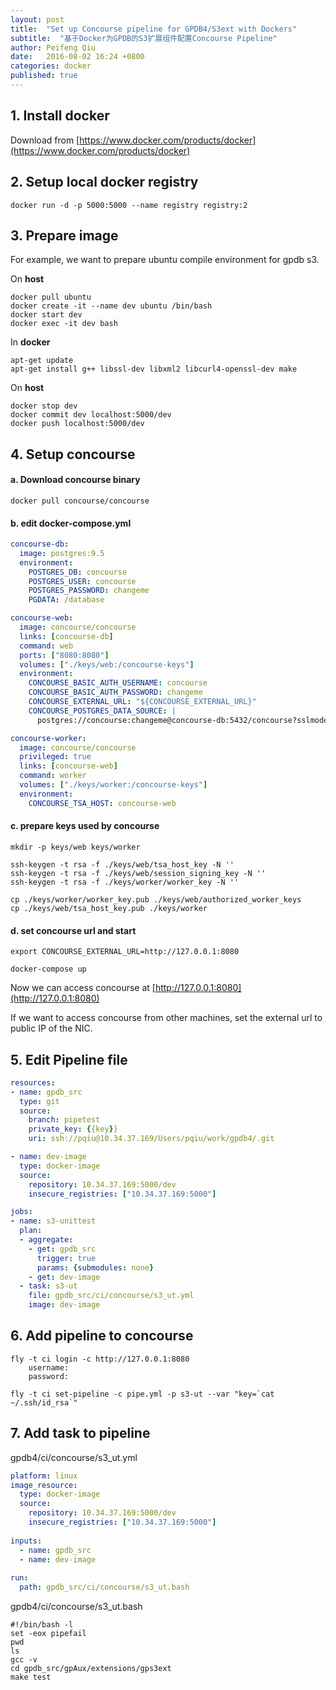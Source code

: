 ```yaml
---
layout: post
title:  "Set up Concourse pipeline for GPDB4/S3ext with Dockers"
subtitle:  "基于Docker为GPDB的S3扩展组件配置Concourse Pipeline"
author: Peifeng Qiu
date:   2016-08-02 16:24 +0800
categories: docker 
published: true
---
```


## 1. Install docker

  Download from [https://www.docker.com/products/docker](https://www.docker.com/products/docker)

## 2. Setup local docker registry

	docker run -d -p 5000:5000 --name registry registry:2

## 3. Prepare image

  For example, we want to prepare ubuntu compile environment for gpdb s3.

  On __host__

	docker pull ubuntu
	docker create -it --name dev ubuntu /bin/bash
	docker start dev
	docker exec -it dev bash

  In __docker__

	apt-get update
	apt-get install g++ libssl-dev libxml2 libcurl4-openssl-dev make

  On __host__

	docker stop dev
	docker commit dev localhost:5000/dev
	docker push localhost:5000/dev
  
## 4. Setup concourse

#### a. Download concourse binary

	docker pull concourse/concourse

#### b. edit docker-compose.yml

```yml
concourse-db:
  image: postgres:9.5
  environment:
    POSTGRES_DB: concourse
    POSTGRES_USER: concourse
    POSTGRES_PASSWORD: changeme
    PGDATA: /database

concourse-web:
  image: concourse/concourse
  links: [concourse-db]
  command: web
  ports: ["8080:8080"]
  volumes: ["./keys/web:/concourse-keys"]
  environment:
    CONCOURSE_BASIC_AUTH_USERNAME: concourse
    CONCOURSE_BASIC_AUTH_PASSWORD: changeme
    CONCOURSE_EXTERNAL_URL: "${CONCOURSE_EXTERNAL_URL}"
    CONCOURSE_POSTGRES_DATA_SOURCE: |
      postgres://concourse:changeme@concourse-db:5432/concourse?sslmode=disable

concourse-worker:
  image: concourse/concourse
  privileged: true
  links: [concourse-web]
  command: worker
  volumes: ["./keys/worker:/concourse-keys"]
  environment:
    CONCOURSE_TSA_HOST: concourse-web
```

#### c. prepare keys used by concourse

	mkdir -p keys/web keys/worker  
  
	ssh-keygen -t rsa -f ./keys/web/tsa_host_key -N ''
	ssh-keygen -t rsa -f ./keys/web/session_signing_key -N ''
	ssh-keygen -t rsa -f ./keys/worker/worker_key -N ''
  
	cp ./keys/worker/worker_key.pub ./keys/web/authorized_worker_keys
	cp ./keys/web/tsa_host_key.pub ./keys/worker
  
#### d. set concourse url and start

	export CONCOURSE_EXTERNAL_URL=http://127.0.0.1:8080

	docker-compose up
  
  Now we can access concourse at [http://127.0.0.1:8080](http://127.0.0.1:8080)

  If we want to access concourse from other machines, set the external url to public IP of the NIC.

## 5. Edit Pipeline file

```yml
resources:
- name: gpdb_src
  type: git
  source:
    branch: pipetest
    private_key: {{key}}
    uri: ssh://pqiu@10.34.37.169/Users/pqiu/work/gpdb4/.git

- name: dev-image
  type: docker-image
  source:
    repository: 10.34.37.169:5000/dev
    insecure_registries: ["10.34.37.169:5000"]

jobs:
- name: s3-unittest
  plan:
  - aggregate:
    - get: gpdb_src
      trigger: true
      params: {submodules: none}
    - get: dev-image
  - task: s3-ut
    file: gpdb_src/ci/concourse/s3_ut.yml
    image: dev-image
```

## 6. Add pipeline to concourse

	fly -t ci login -c http://127.0.0.1:8080
		username:
		password:
   
	fly -t ci set-pipeline -c pipe.yml -p s3-ut --var "key=`cat ~/.ssh/id_rsa`"

## 7. Add task to pipeline

  gpdb4/ci/concourse/s3_ut.yml
  
```yml
platform: linux
image_resource:
  type: docker-image
  source:
    repository: 10.34.37.169:5000/dev
    insecure_registries: ["10.34.37.169:5000"]
    
inputs:
  - name: gpdb_src
  - name: dev-image
  
run:
  path: gpdb_src/ci/concourse/s3_ut.bash
```

  gpdb4/ci/concourse/s3_ut.bash

	#!/bin/bash -l
	set -eox pipefail
	pwd
	ls
	gcc -v
	cd gpdb_src/gpAux/extensions/gps3ext
	make test

